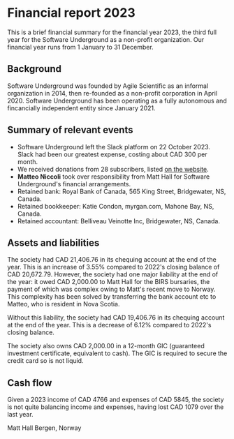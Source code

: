 # Financial report 2023

This is a brief financial summary for the financial year 2023, the third full year for the Software Underground as a non-profit organization. Our financial year runs from 1 January to 31 December.


## Background

Software Underground was founded by Agile Scientific as an informal organization in 2014, then re-founded as a non-profit corporation in April 2020. Software Underground has been operating as a fully autonomous and fincancially independent entity since January 2021.


## Summary of relevant events

- Software Underground left the Slack platform on 22 October 2023. Slack had been our greatest expense, costing about CAD 300 per month.
- We received donations from 28 subscribers, listed [on the website](https://softwareunderground.org/supporters).
- **Matteo Niccoli** took over responsibility from Matt Hall for Software Underground's financial arrangements.
- Retained bank: Royal Bank of Canada, 565 King Street, Bridgewater, NS, Canada.
- Retained bookkeeper: Katie Condon, myrgan.com, Mahone Bay, NS, Canada.
- Retained accountant: Belliveau Veinotte Inc, Bridgewater, NS, Canada.


## Assets and liabilities

The society had CAD 21,406.76 in its chequing account at the end of the year. This is an increase of 3.55% compared to 2022's closing balance of CAD 20,672.79. However, the society had one major liability at the end of the year: it owed CAD 2,000.00 to Matt Hall for the BIRS bursaries, the payment of which was complex owing to Matt's recent move to Norway. This complexity has been solved by transferring the bank account etc to Matteo, who is resident in Nova Scotia.

Without this liability, the society had CAD 19,406.76 in its chequing account at the end of the year. This is a decrease of 6.12% compared to 2022's closing balance.

The society also owns CAD 2,000.00 in a 12-month GIC (guaranteed investment certificate, equivalent to cash). The GIC is required to secure the credit card so is not liquid.


## Cash flow

Given a 2023 income of CAD 4766 and expenses of CAD 5845, the society is not quite balancing income and expenses, having lost CAD 1079 over the last year.


Matt Hall
Bergen, Norway
